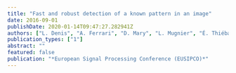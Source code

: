 ```yaml
---
title: "Fast and robust detection of a known pattern in an image"
date: 2016-09-01
publishDate: 2020-01-14T09:47:27.282941Z
authors: ["L. Denis", "A. Ferrari", "D. Mary", "L. Mugnier", "É. Thiébaut"]
publication_types: ["1"]
abstract: ""
featured: false
publication: "*European Signal Processing Conference (EUSIPCO)*"
---
```


